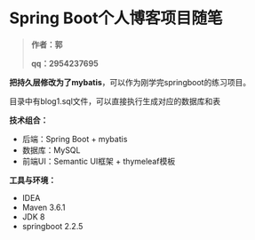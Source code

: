 # Spring Boot个人博客项目随笔

> **作者：郭** 
>
> **qq：2954237695**


**把持久层修改为了mybatis**，可以作为刚学完springboot的练习项目。

目录中有blog1.sql文件，可以直接执行生成对应的数据库和表 



**技术组合：**

*  后端：Spring Boot + mybatis 
*  数据库：MySQL
*  前端UI：Semantic UI框架 + thymeleaf模板

**工具与环境：**

*  IDEA
*  Maven 3.6.1
*  JDK 8
*  springboot 2.2.5





